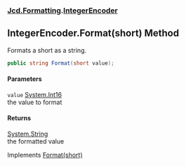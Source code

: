 ### [Jcd.Formatting](Jcd_Formatting.md 'Jcd.Formatting').[IntegerEncoder](Jcd_Formatting_IntegerEncoder.md 'Jcd.Formatting.IntegerEncoder')
## IntegerEncoder.Format(short) Method
Formats a short as a string.  
```csharp
public string Format(short value);
```
#### Parameters
<a name='Jcd_Formatting_IntegerEncoder_Format(short)_value'></a>
`value` [System.Int16](https://docs.microsoft.com/en-us/dotnet/api/System.Int16 'System.Int16')  
the value to format
  
#### Returns
[System.String](https://docs.microsoft.com/en-us/dotnet/api/System.String 'System.String')  
the formatted value

Implements [Format(short)](Jcd_Formatting_IIntegerFormatter_Format(short).md 'Jcd.Formatting.IIntegerFormatter.Format(short)')  
